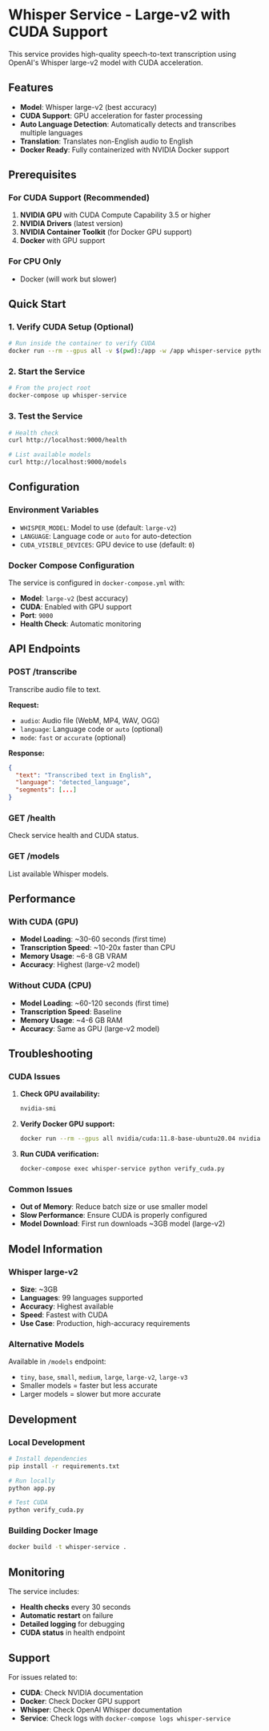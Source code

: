 # Whisper Service - Large-v2 with CUDA Support

This service provides high-quality speech-to-text transcription using OpenAI's Whisper large-v2 model with CUDA acceleration.

## Features

- **Model**: Whisper large-v2 (best accuracy)
- **CUDA Support**: GPU acceleration for faster processing
- **Auto Language Detection**: Automatically detects and transcribes multiple languages
- **Translation**: Translates non-English audio to English
- **Docker Ready**: Fully containerized with NVIDIA Docker support

## Prerequisites

### For CUDA Support (Recommended)
1. **NVIDIA GPU** with CUDA Compute Capability 3.5 or higher
2. **NVIDIA Drivers** (latest version)
3. **NVIDIA Container Toolkit** (for Docker GPU support)
4. **Docker** with GPU support

### For CPU Only
- Docker (will work but slower)

## Quick Start

### 1. Verify CUDA Setup (Optional)
```bash
# Run inside the container to verify CUDA
docker run --rm --gpus all -v $(pwd):/app -w /app whisper-service python verify_cuda.py
```

### 2. Start the Service
```bash
# From the project root
docker-compose up whisper-service
```

### 3. Test the Service
```bash
# Health check
curl http://localhost:9000/health

# List available models
curl http://localhost:9000/models
```

## Configuration

### Environment Variables
- `WHISPER_MODEL`: Model to use (default: `large-v2`)
- `LANGUAGE`: Language code or `auto` for auto-detection
- `CUDA_VISIBLE_DEVICES`: GPU device to use (default: `0`)

### Docker Compose Configuration
The service is configured in `docker-compose.yml` with:
- **Model**: `large-v2` (best accuracy)
- **CUDA**: Enabled with GPU support
- **Port**: `9000`
- **Health Check**: Automatic monitoring

## API Endpoints

### POST /transcribe
Transcribe audio file to text.

**Request:**
- `audio`: Audio file (WebM, MP4, WAV, OGG)
- `language`: Language code or `auto` (optional)
- `mode`: `fast` or `accurate` (optional)

**Response:**
```json
{
  "text": "Transcribed text in English",
  "language": "detected_language",
  "segments": [...]
}
```

### GET /health
Check service health and CUDA status.

### GET /models
List available Whisper models.

## Performance

### With CUDA (GPU)
- **Model Loading**: ~30-60 seconds (first time)
- **Transcription Speed**: ~10-20x faster than CPU
- **Memory Usage**: ~6-8 GB VRAM
- **Accuracy**: Highest (large-v2 model)

### Without CUDA (CPU)
- **Model Loading**: ~60-120 seconds (first time)
- **Transcription Speed**: Baseline
- **Memory Usage**: ~4-6 GB RAM
- **Accuracy**: Same as GPU (large-v2 model)

## Troubleshooting

### CUDA Issues
1. **Check GPU availability:**
   ```bash
   nvidia-smi
   ```

2. **Verify Docker GPU support:**
   ```bash
   docker run --rm --gpus all nvidia/cuda:11.8-base-ubuntu20.04 nvidia-smi
   ```

3. **Run CUDA verification:**
   ```bash
   docker-compose exec whisper-service python verify_cuda.py
   ```

### Common Issues
- **Out of Memory**: Reduce batch size or use smaller model
- **Slow Performance**: Ensure CUDA is properly configured
- **Model Download**: First run downloads ~3GB model (large-v2)

## Model Information

### Whisper large-v2
- **Size**: ~3GB
- **Languages**: 99 languages supported
- **Accuracy**: Highest available
- **Speed**: Fastest with CUDA
- **Use Case**: Production, high-accuracy requirements

### Alternative Models
Available in `/models` endpoint:
- `tiny`, `base`, `small`, `medium`, `large`, `large-v2`, `large-v3`
- Smaller models = faster but less accurate
- Larger models = slower but more accurate

## Development

### Local Development
```bash
# Install dependencies
pip install -r requirements.txt

# Run locally
python app.py

# Test CUDA
python verify_cuda.py
```

### Building Docker Image
```bash
docker build -t whisper-service .
```

## Monitoring

The service includes:
- **Health checks** every 30 seconds
- **Automatic restart** on failure
- **Detailed logging** for debugging
- **CUDA status** in health endpoint

## Support

For issues related to:
- **CUDA**: Check NVIDIA documentation
- **Docker**: Check Docker GPU support
- **Whisper**: Check OpenAI Whisper documentation
- **Service**: Check logs with `docker-compose logs whisper-service`
